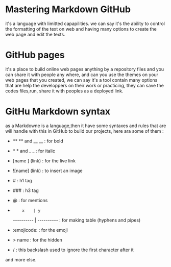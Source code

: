 # Mastering Markdown GitHub

it's a language with limitted capapilities. we can say it's the ability to control the formatting of the text on web and having many options to create the web page and edit the texts.


# GitHub pages

it's a place to build online web pages anything by a repository files and you can share it with people any where, and can you use the themes on your web pages that you created, we can say it's a tool contain many options that are help the developpers on their work or practicing, they can save the codes files,run, share it with peoples as a deployed link.


# GitHu Markdown syntax

as a Markdowne is a language,then it have some syntaxes and rules that are will handle with this in GitHub to build our projects, here ara some of them :

- \**  ** and \__      __ : for bold
 
- \*   * and  \_      _  : for italic

- [name ] (link) : for the live link

- ![name] (link) : to insert an image

- \# : h1 tag

- \### : h3 tag

- \@  : for mentions

-         x    | y
   ----------  | ---------- : for making table (hyphens and pipes)

- :emojicode:  : for the emoji

- \> name  : for the hidden

-  /   : this backslash used to ignore the first character after it

and more else.